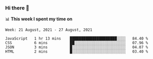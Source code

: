 ### Hi there 👋

📊 __This week I spent my time on__
<!--START_SECTION:waka-->
```text
Week: 21 August, 2021 - 27 August, 2021

JavaScript   1 hr 13 mins    █████████████████████░░░░   84.40 % 
CSS          6 mins          ██░░░░░░░░░░░░░░░░░░░░░░░   07.96 % 
JSON         3 mins          █░░░░░░░░░░░░░░░░░░░░░░░░   04.07 % 
HTML         2 mins          █░░░░░░░░░░░░░░░░░░░░░░░░   03.40 % 
```
<!--END_SECTION:waka-->
<!--
**SREEHARI-M-S/SREEHARI-M-S** is a ✨ _special_ ✨ repository because its `README.md` (this file) appears on your GitHub profile.

Here are some ideas to get you started:

- 🔭 I’m currently working on ...
- 🌱 I’m currently learning ...
- 👯 I’m looking to collaborate on ...
- 🤔 I’m looking for help with ...
- 💬 Ask me about ...
- 📫 How to reach me: ...
- 😄 Pronouns: ...
- ⚡ Fun fact: ...
-->
